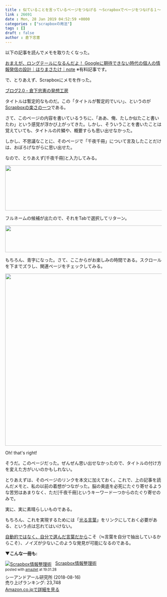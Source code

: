 ```yaml
---
title : 似ていることを言っているページをつなげる 〜Scrapboxでページをつなげる１〜
link : 26691
date : Mon, 28 Jan 2019 04:52:59 +0000
categories : ["scrapboxの用法"]
tags : []
draft : false
author : 倉下忠憲
---
```


以下の記事を読んでメモを取りたくなった。

<a href="https://note.mu/mehori/n/n3055cdbecb3b?fbclid=IwAR3LXwnspP4W9R79YvAjlC760Q62f_kgBMVpUmRP9WmYok8_xWEMVLkjyZM">おまえが、ロングテールになるんだよ！ Googleに期待できない時代の個人の情報発信の設計｜ほりまさたけ｜note</a>
※有料記事です。

で、とりあえず、Scrapboxにメモを作った。

<a href="https://scrapbox.io/rashitamemo/%E3%83%96%E3%83%AD%E3%82%B02.0">ブログ2.0 - 倉下忠憲の発想工房</a>

タイトルは暫定的なものだ。この「タイトルが暫定的でいい」、というのが<a href="https://rashita.net/blog/?p=26571">Scrapboxの楽さの一つ</a>である。

さて、このページの内容を書いているうちに、「ああ、俺、たしか似たこと書いたわ」という感覚が浮かび上がってきた。しかし、そういうことを書いたことは覚えていても、タイトルの片鱗や、概要すらも思い出せなかった。

しかし、不思議なことに、そのページで「千夜千冊」について言及したことだけは、おぼろげながらに思い出せた。

なので、とりあえず[千夜千冊]と入力してみる。

<a href="https://rashita.net/blog/?attachment_id=26698" rel="attachment wp-att-26698"><img src="https://rashita.net/blog/wp-content/uploads/2019/01/screenshot-40.png" alt="" width="631" height="145" class="alignnone size-full wp-image-26698" /></a>

フルネームの候補が出たので、それをTabで選択してリターン。

<a href="https://rashita.net/blog/?attachment_id=26695" rel="attachment wp-att-26695"><img src="https://rashita.net/blog/wp-content/uploads/2019/01/screenshot-38.png" alt="" width="521" height="86" class="alignnone size-full wp-image-26695" /></a>

もちろん、青字になった。さて、ここからがお楽しみの時間である。スクロールを下までズラし、関連ページをチェックしてみる。

<a href="https://rashita.net/blog/?attachment_id=26696" rel="attachment wp-att-26696"><img src="https://rashita.net/blog/wp-content/uploads/2019/01/screenshot-39.png" alt="" width="652" height="552" class="alignnone size-full wp-image-26696" /></a>

Oh! that's right!

そうだ。このページだった。ぜんぜん思い出せなかったので、タイトルの付け方を変えた方がいいのかもしれない。

とりあえずは、そのページのリンクを本文に加えておく。これで、上の記事を読んだメモと、私の以前の着想がつながった。脳の奥底を必死にたぐり寄せるような苦労はあまりなく、ただ[千夜千冊]というキーワード一つからのたぐり寄せのみで。

実に、実に素晴らしいものである。

もちろん、これを実現するためには「<a href="https://rashita.net/blog/?p=25300">光る言葉</a>」をリンクにしておく必要がある、という点は忘れてはいけない。

<a href="https://rashita.net/blog/?p=26413">自動的ではなく、自分で選んだ言葉だから</a>こそ（≒言葉を自分で抽出しているからこそ）、ノイズが少ないこのような発見が可能になるのである。

<strong>▼こんな一冊も:</strong>

<div class="amazlet-box" style="margin-bottom:0px;"><div class="amazlet-image" style="float:left;margin:0px 12px 1px 0px;"><a href="http://www.amazon.co.jp/exec/obidos/ASIN/B07GJFBWWZ/rashita1000-22/ref=nosim/" name="amazletlink" target="_blank"><img src="https://images-fe.ssl-images-amazon.com/images/I/51yMZ%2BQU40L._SL160_.jpg" alt="Scrapbox情報整理術" style="border: none;" /></a></div><div class="amazlet-info" style="line-height:120%; margin-bottom: 10px"><div class="amazlet-name" style="margin-bottom:10px;line-height:120%"><a href="http://www.amazon.co.jp/exec/obidos/ASIN/B07GJFBWWZ/rashita1000-22/ref=nosim/" name="amazletlink" target="_blank">Scrapbox情報整理術</a><div class="amazlet-powered-date" style="font-size:80%;margin-top:5px;line-height:120%">posted with <a href="http://www.amazlet.com/" title="amazlet" target="_blank">amazlet</a> at 19.01.28</div></div><div class="amazlet-detail">シーアンドアール研究所 (2018-08-16)<br />売り上げランキング: 23,748<br /></div><div class="amazlet-sub-info" style="float: left;"><div class="amazlet-link" style="margin-top: 5px"><a href="http://www.amazon.co.jp/exec/obidos/ASIN/B07GJFBWWZ/rashita1000-22/ref=nosim/" name="amazletlink" target="_blank">Amazon.co.jpで詳細を見る</a></div></div></div><div class="amazlet-footer" style="clear: left"></div></div>



